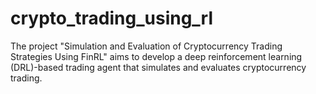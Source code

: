 # crypto_trading_using_rl
The project "Simulation and Evaluation of Cryptocurrency Trading Strategies Using FinRL" aims to develop a deep reinforcement learning (DRL)-based trading agent that simulates and evaluates cryptocurrency trading.
